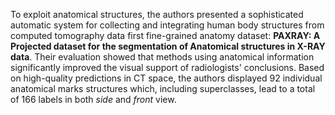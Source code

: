 To exploit anatomical structures, the authors presented a sophisticated automatic system for collecting and integrating human body structures from computed tomography data first fine-grained anatomy dataset: **PAXRAY: A Projected dataset for the segmentation of Anatomical structures in X-RAY data**. Their evaluation showed that methods using anatomical information significantly improved the visual support of radiologists' conclusions. Based on high-quality predictions in CT space, the authors displayed 92 individual anatomical marks structures which, including superclasses, lead to a total of 166 labels in both _side_ and _front_ view.
